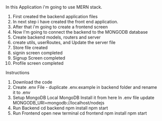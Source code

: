 In this Application i'm going to use MERN stack.

1. First created the backend application files
2. In next step i have created the front end application.
3. After that i'm going to create a frontend screen
4. Now I'm going to connect the backend to the MONGODB database
5. Create backend models, routers and server
6. create utils, userRoutes, and Update the server file
7. Store file created 
8. signin screen completed
9. Signup Screen completed
10. Profile screen completed

Instructions

1. Download the code
2. Create .env File - duplicate .env.example in backend folder and rename it to .env
3. Setup MongoDB
  Local MongoDB
    Install it from here
    In .env file update MONGODB_URI=mongodb://localhost/nodejs
4. Run Backend
  cd backend
  npm install
  npm start
5. Run Frontend
  open new terminal
  cd frontend
  npm install
  npm start 
